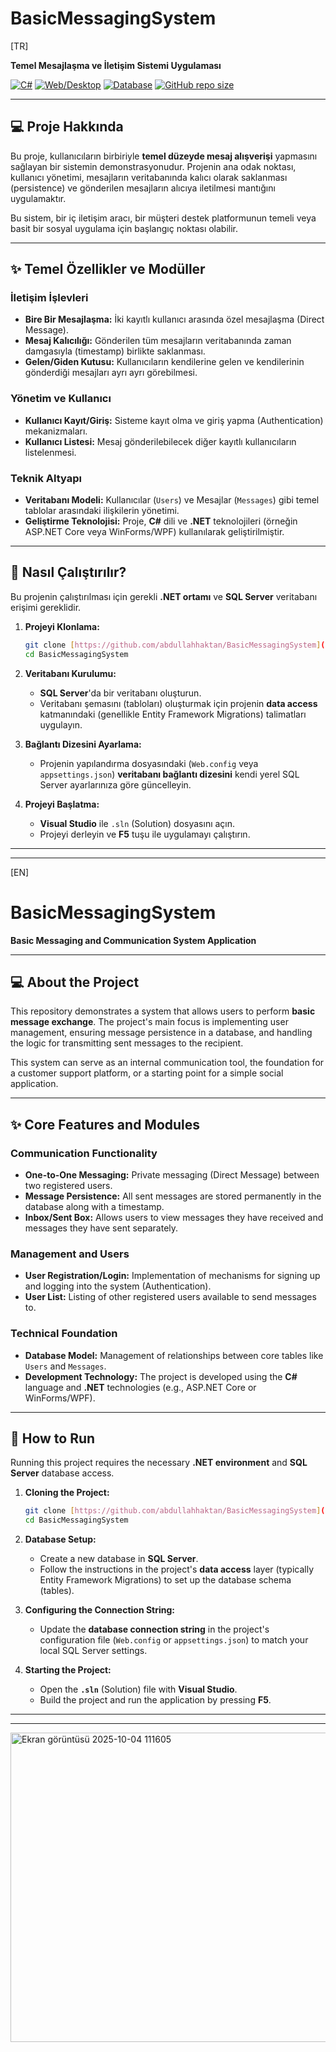 # BasicMessagingSystem

[TR]

**Temel Mesajlaşma ve İletişim Sistemi Uygulaması**

[![C#](https://img.shields.io/badge/Language-C%23-blue.svg)](https://docs.microsoft.com/en-us/dotnet/csharp/)
[![Web/Desktop](https://img.shields.io/badge/Platform-Web%20%7C%20Desktop%20App-informational.svg)]()
[![Database](https://img.shields.io/badge/Database-SQL_Server-CC2927.svg)](https://www.microsoft.com/en-us/sql-server)
[![GitHub repo size](https://img.shields.io/github/repo-size/abdullahhaktan/BasicMessagingSystem)](https://github.com/abdullahhaktan/BasicMessagingSystem)

---

## 💻 Proje Hakkında

Bu proje, kullanıcıların birbiriyle **temel düzeyde mesaj alışverişi** yapmasını sağlayan bir sistemin demonstrasyonudur. Projenin ana odak noktası, kullanıcı yönetimi, mesajların veritabanında kalıcı olarak saklanması (persistence) ve gönderilen mesajların alıcıya iletilmesi mantığını uygulamaktır.

Bu sistem, bir iç iletişim aracı, bir müşteri destek platformunun temeli veya basit bir sosyal uygulama için başlangıç noktası olabilir.

---

## ✨ Temel Özellikler ve Modüller

### İletişim İşlevleri
* **Bire Bir Mesajlaşma:** İki kayıtlı kullanıcı arasında özel mesajlaşma (Direct Message).
* **Mesaj Kalıcılığı:** Gönderilen tüm mesajların veritabanında zaman damgasıyla (timestamp) birlikte saklanması.
* **Gelen/Giden Kutusu:** Kullanıcıların kendilerine gelen ve kendilerinin gönderdiği mesajları ayrı ayrı görebilmesi.

### Yönetim ve Kullanıcı
* **Kullanıcı Kayıt/Giriş:** Sisteme kayıt olma ve giriş yapma (Authentication) mekanizmaları.
* **Kullanıcı Listesi:** Mesaj gönderilebilecek diğer kayıtlı kullanıcıların listelenmesi.

### Teknik Altyapı
* **Veritabanı Modeli:** Kullanıcılar (`Users`) ve Mesajlar (`Messages`) gibi temel tablolar arasındaki ilişkilerin yönetimi.
* **Geliştirme Teknolojisi:** Proje, **C#** dili ve **.NET** teknolojileri (örneğin ASP.NET Core veya WinForms/WPF) kullanılarak geliştirilmiştir.

---

## 🚀 Nasıl Çalıştırılır?

Bu projenin çalıştırılması için gerekli **.NET ortamı** ve **SQL Server** veritabanı erişimi gereklidir.

1.  **Projeyi Klonlama:**
    ```bash
    git clone [https://github.com/abdullahhaktan/BasicMessagingSystem](https://github.com/abdullahhaktan/BasicMessagingSystem)
    cd BasicMessagingSystem
    ```

2.  **Veritabanı Kurulumu:**
    * **SQL Server**'da bir veritabanı oluşturun.
    * Veritabanı şemasını (tabloları) oluşturmak için projenin **data access** katmanındaki (genellikle Entity Framework Migrations) talimatları uygulayın.

3.  **Bağlantı Dizesini Ayarlama:**
    * Projenin yapılandırma dosyasındaki (`Web.config` veya `appsettings.json`) **veritabanı bağlantı dizesini** kendi yerel SQL Server ayarlarınıza göre güncelleyin.

4.  **Projeyi Başlatma:**
    * **Visual Studio** ile `.sln` (Solution) dosyasını açın.
    * Projeyi derleyin ve **F5** tuşu ile uygulamayı çalıştırın.

---
---

[EN]

# BasicMessagingSystem

**Basic Messaging and Communication System Application**

---

## 💻 About the Project

This repository demonstrates a system that allows users to perform **basic message exchange**. The project's main focus is implementing user management, ensuring message persistence in a database, and handling the logic for transmitting sent messages to the recipient.

This system can serve as an internal communication tool, the foundation for a customer support platform, or a starting point for a simple social application.

---

## ✨ Core Features and Modules

### Communication Functionality
* **One-to-One Messaging:** Private messaging (Direct Message) between two registered users.
* **Message Persistence:** All sent messages are stored permanently in the database along with a timestamp.
* **Inbox/Sent Box:** Allows users to view messages they have received and messages they have sent separately.

### Management and Users
* **User Registration/Login:** Implementation of mechanisms for signing up and logging into the system (Authentication).
* **User List:** Listing of other registered users available to send messages to.

### Technical Foundation
* **Database Model:** Management of relationships between core tables like `Users` and `Messages`.
* **Development Technology:** The project is developed using the **C#** language and **.NET** technologies (e.g., ASP.NET Core or WinForms/WPF).

---

## 🚀 How to Run

Running this project requires the necessary **.NET environment** and **SQL Server** database access.

1.  **Cloning the Project:**
    ```bash
    git clone [https://github.com/abdullahhaktan/BasicMessagingSystem](https://github.com/abdullahhaktan/BasicMessagingSystem)
    cd BasicMessagingSystem
    ```

2.  **Database Setup:**
    * Create a new database in **SQL Server**.
    * Follow the instructions in the project's **data access** layer (typically Entity Framework Migrations) to set up the database schema (tables).

3.  **Configuring the Connection String:**
    * Update the **database connection string** in the project's configuration file (`Web.config` or `appsettings.json`) to match your local SQL Server settings.

4.  **Starting the Project:**
    * Open the **`.sln`** (Solution) file with **Visual Studio**.
    * Build the project and run the application by pressing **F5**.

---
---

<img width="947" height="495" alt="Ekran görüntüsü 2025-10-04 111605" src="https://github.com/user-attachments/assets/49b8e0c3-2160-4664-b53c-a32cc9eb1405" />
